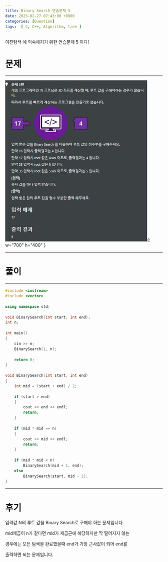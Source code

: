 ```yaml
---
title: Binary Search 연습문제 5
date: 2025-02-27 07:43:00 +0900
categories: [Question]  
tags:  [ C, C++, Algorithm, tree ]
---
```


이진탐색 에 익숙해지기 위한 연습문제 5 이다!

# 문제   
---------------------------------------
![Desktop View](/assets/img/binarysearch5.png){: w="700" h="400" }

---------------------------------------

# 풀이
---------------------------------------

```c++
#include <iostream>
#include <vector>

using namespace std;

void BinarySearch(int start, int end);
int n;

int main()
{
    cin >> n;
    BinarySearch(1, n);
    
    return 0;
}

void BinarySearch(int start, int end)
{
    int mid = (start + end) / 2;
    
    if (start > end)
    {
        cout << end << endl;
        return;
    }
    
    if (mid * mid == n)
    {
        cout << mid << endl;
        return;
    }
    
    if (mid * mid < n)
        BinarySearch(mid + 1, end);
    else
        BinarySearch(start, mid - 1);
}
```
---------------------------------------

# 후기

입력값 N의 루트 값을 Binary Search로 구해야 하는 문제입니다.

mid제곱이 n가 같다면 mid가 제곱근에 해당하지만 딱 떨어지지 않는

경우에는 모든 탐색을 완료했을때 end가 가장 근사값이 되어 end를

출력하면 되는 문제입니다.
